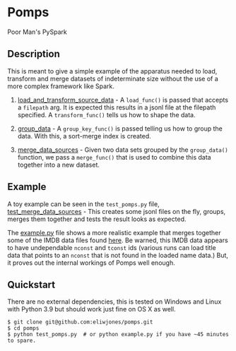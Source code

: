 # Pomps

Poor Man's PySpark

## Description

This is meant to give a simple example of the apparatus needed to load, transform and merge datasets of indeterminate size without the use of a more complex framework like Spark.

1. [load_and_transform_source_data](https://github.com/eliwjones/pomps/blob/37b96e23729170e6d896b0ec9732c7d15688e765/pomps.py#L11) - A `load_func()` is passed that accepts a `filepath` arg.  It is expected this results in a jsonl file at the filepath specified.
A `transform_func()` tells us how to shape the data.

2. [group_data](https://github.com/eliwjones/pomps/blob/37b96e23729170e6d896b0ec9732c7d15688e765/pomps.py#L48) - A `group_key_func()` is passed telling us how to group the data.  With this, a sort-merge index is created.

3. [merge_data_sources](https://github.com/eliwjones/pomps/blob/37b96e23729170e6d896b0ec9732c7d15688e765/pomps.py#L241) - Given two data sets grouped by the `group_data()` function, we pass a `merge_func()` that is used to combine this data together into a new dataset.

## Example

A toy example can be seen in the `test_pomps.py` file, [test_merge_data_sources](https://github.com/eliwjones/pomps/blob/37b96e23729170e6d896b0ec9732c7d15688e765/test_pomps.py#L139) - This creates some jsonl files on the fly, groups, merges them together and tests the result looks as expected.

The [example.py](https://github.com/eliwjones/pomps/blob/master/example.py) file shows a more realistic example that merges together some of the IMDB data files found [here](https://datasets.imdbws.com/).  Be warned, this IMDB data appears to have undependable `nconst` and `tconst` ids (various runs can load title data that points to an `nconst` that is not found in the loaded name data.)  But, it proves out the internal workings of Pomps well enough.

## Quickstart

There are no external dependencies, this is tested on Windows and Linux with Python 3.9 but should work just fine on OS X as well.

```
$ git clone git@github.com:eliwjones/pomps.git
$ cd pomps
$ python test_pomps.py  # or python example.py if you have ~45 minutes to spare.
```
